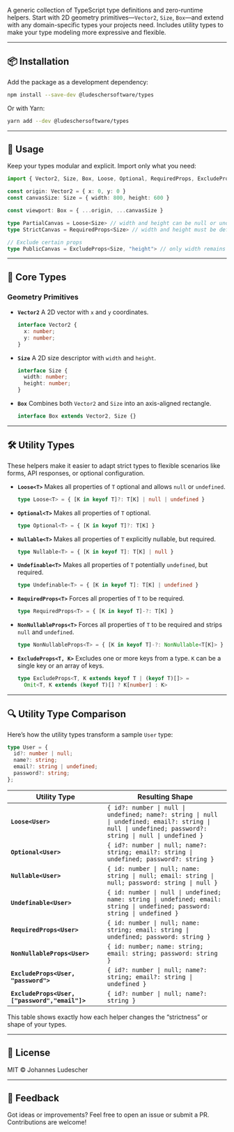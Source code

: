 A generic collection of TypeScript type definitions and zero-runtime helpers. Start with 2D geometry primitives—`Vector2`, `Size`, `Box`—and extend with any domain-specific types your projects need. Includes utility types to make your type modeling more expressive and flexible.

---

## 📦 Installation

Add the package as a development dependency:

```bash
npm install --save-dev @ludeschersoftware/types
```

Or with Yarn:

```bash
yarn add --dev @ludeschersoftware/types
```

---

## 🔧 Usage

Keep your types modular and explicit. Import only what you need:

```ts
import { Vector2, Size, Box, Loose, Optional, RequiredProps, ExcludeProps } from '@ludeschersoftware/types'

const origin: Vector2 = { x: 0, y: 0 }
const canvasSize: Size = { width: 800, height: 600 }

const viewport: Box = { ...origin, ...canvasSize }

type PartialCanvas = Loose<Size> // width and height can be null or undefined
type StrictCanvas = RequiredProps<Size> // width and height must be defined

// Exclude certain props
type PublicCanvas = ExcludeProps<Size, "height"> // only width remains
```

---

## 📐 Core Types

### Geometry Primitives

* **`Vector2`**
  A 2D vector with `x` and `y` coordinates.

  ```ts
  interface Vector2 {
    x: number;
    y: number;
  }
  ```

* **`Size`**
  A 2D size descriptor with `width` and `height`.

  ```ts
  interface Size {
    width: number;
    height: number;
  }
  ```

* **`Box`**
  Combines both `Vector2` and `Size` into an axis-aligned rectangle.

  ```ts
  interface Box extends Vector2, Size {}
  ```

---

## 🛠️ Utility Types

These helpers make it easier to adapt strict types to flexible scenarios like forms, API responses, or optional configuration.

* **`Loose<T>`**
  Makes all properties of `T` optional and allows `null` or `undefined`.

  ```ts
  type Loose<T> = { [K in keyof T]?: T[K] | null | undefined }
  ```

* **`Optional<T>`**
  Makes all properties of `T` optional.

  ```ts
  type Optional<T> = { [K in keyof T]?: T[K] }
  ```

* **`Nullable<T>`**
  Makes all properties of `T` explicitly nullable, but required.

  ```ts
  type Nullable<T> = { [K in keyof T]: T[K] | null }
  ```

* **`Undefinable<T>`**
  Makes all properties of `T` potentially `undefined`, but required.

  ```ts
  type Undefinable<T> = { [K in keyof T]: T[K] | undefined }
  ```

* **`RequiredProps<T>`**
  Forces all properties of `T` to be required.

  ```ts
  type RequiredProps<T> = { [K in keyof T]-?: T[K] }
  ```

* **`NonNullableProps<T>`**
  Forces all properties of `T` to be required and strips `null` and `undefined`.

  ```ts
  type NonNullableProps<T> = { [K in keyof T]-?: NonNullable<T[K]> }
  ```

* **`ExcludeProps<T, K>`**
  Excludes one or more keys from a type. `K` can be a single key or an array of keys.

  ```ts
  type ExcludeProps<T, K extends keyof T | (keyof T)[]> =
    Omit<T, K extends (keyof T)[] ? K[number] : K>
  ```

---

## 🔍 Utility Type Comparison

Here’s how the utility types transform a sample `User` type:

```ts
type User = {
  id?: number | null;
  name?: string;
  email?: string | undefined;
  password?: string;
};
```

| Utility Type                                   | Resulting Shape                                                                                                                                         |
| ---------------------------------------------- | ------------------------------------------------------------------------------------------------------------------------------------------------------- |
| **`Loose<User>`**                              | `{ id?: number \| null \| undefined; name?: string \| null \| undefined; email?: string \| null \| undefined; password?: string \| null \| undefined }` |
| **`Optional<User>`**                           | `{ id?: number \| null; name?: string; email?: string \| undefined; password?: string }`                                                                |
| **`Nullable<User>`**                           | `{ id: number \| null; name: string \| null; email: string \| null; password: string \| null }`                                                         |
| **`Undefinable<User>`**                        | `{ id: number \| null \| undefined; name: string \| undefined; email: string \| undefined; password: string \| undefined }`                             |
| **`RequiredProps<User>`**                      | `{ id: number \| null; name: string; email: string \| undefined; password: string }`                                                                    |
| **`NonNullableProps<User>`**                   | `{ id: number; name: string; email: string; password: string }`                                                                                         |
| **`ExcludeProps<User, "password">`**           | `{ id?: number \| null; name?: string; email?: string \| undefined }`                                                                                   |
| **`ExcludeProps<User, ["password","email"]>`** | `{ id?: number \| null; name?: string }`                                                                                                                |

This table shows exactly how each helper changes the “strictness” or shape of your types.

---

## 🧼 License

MIT © Johannes Ludescher

---

## 💬 Feedback

Got ideas or improvements? Feel free to open an issue or submit a PR. Contributions are welcome!